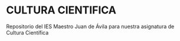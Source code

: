# CULTURA CIENTIFICA
Repositorio del IES Maestro Juan de Ávila para nuestra asignatura de Cultura Científica
